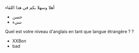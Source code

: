أهلا وسهلا بكم في هذا اللقاء
- حسن 
- سيء


Quel est votre niveau d'anglais en tant que langue étrangère ? ?
- XXBon
- bad
